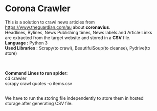 # Corona Crawler
This is a solution to crawl news articles from https://www.theguardian.com/au about **coronavius**. <br/>
Headlines, Bylines, News Publishing times, News labels and Article Links are extracted from the target website and stored in a **CSV** file.
<br/>**Language :** Python 3
<br/>**Used Libraries :** Scrapy(to crawl), BeautifulSoup(to cleanse), Pydrive(to store)  

<br/><br/>**Command Lines to run spider:**
<br/> cd crawler
<br/> scrapy crawl quotes -o items.csv

<br/> We have to run the storing file independently to store them in hosted storage after generating CSV file.